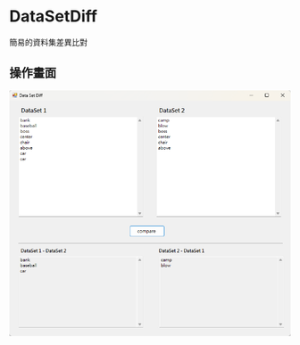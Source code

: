 # DataSetDiff
簡易的資料集差異比對

## 操作畫面
![image](https://github.com/PinXian53/DataSetDiff/blob/main/Image/UI.png)